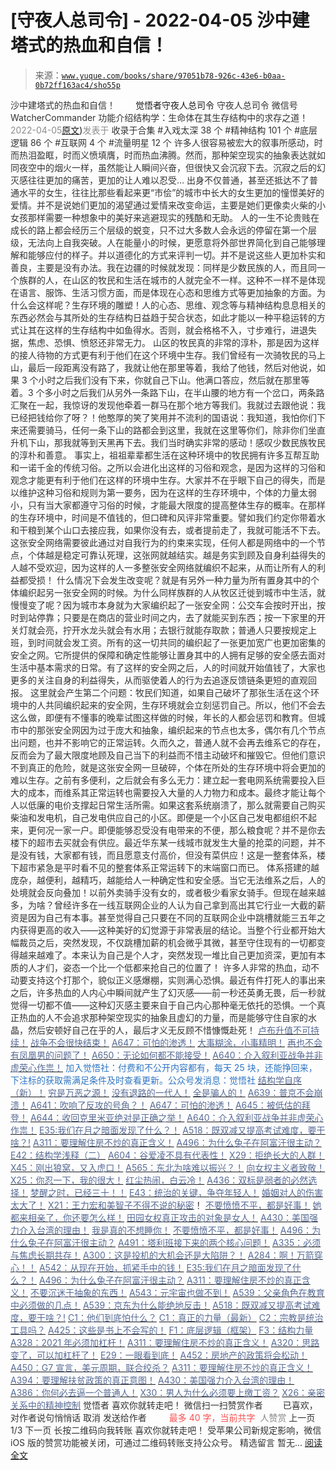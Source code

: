 # [守夜人总司令] - 2022-04-05 沙中建塔式的热血和自信！

> 来源：[`www.yuque.com/books/share/97051b78-926c-43e6-b0aa-0b72ff163ac4/sho55p`](https://www.yuque.com/books/share/97051b78-926c-43e6-b0aa-0b72ff163ac4/sho55p)

<ne-p id="520f42f3293818f927861ebbd5b15da4_p_0" data-lake-id="520f42f3293818f927861ebbd5b15da4_p_0"><ne-text id="ue56e8d1f" style="color: rgb(51, 51, 51);">沙中建塔式的热血和自信！</ne-text></ne-p> <ne-p id="8702cee6c49368927bf815e47222f828" data-lake-id="8702cee6c49368927bf815e47222f828"><ne-text id="u057c27a0" ne-fontsize="12" style="color: rgb(255, 255, 255);">原创</ne-text><ne-text id="ue983f4a5" ne-fontsize="14">觉悟者</ne-text><ne-text id="u513a2c19" ne-fontsize="14">守夜人总司令</ne-text></ne-p> <ne-p id="9e7acc58780884d38c20d8f58ebc6076" data-lake-id="9e7acc58780884d38c20d8f58ebc6076"><ne-text id="u7dce50df" ne-fontsize="14" ne-bold="true" style="color: rgb(51, 51, 51);">守夜人总司令</ne-text></ne-p> <ne-p id="775d43c0c4f2ae5bdf7c4ecc7ee31663" data-lake-id="775d43c0c4f2ae5bdf7c4ecc7ee31663"><ne-text id="uc112b523" ne-fontsize="14" style="color: rgb(51, 51, 51);">微信号</ne-text><ne-text id="u14013049" ne-fontsize="14" style="color: rgb(51, 51, 51);">WatcherCommander</ne-text></ne-p> <ne-p id="269ddba51544a3e7ba2fab55785ccf91" data-lake-id="269ddba51544a3e7ba2fab55785ccf91"><ne-text id="ua71294e6" ne-fontsize="14" style="color: rgb(51, 51, 51);">功能介绍</ne-text><ne-text id="u876492a1" ne-fontsize="14" style="color: rgb(51, 51, 51);">结构学：生命体在其生存结构中的求存之道！</ne-text></ne-p> <ne-p id="0ce00c90fe6b042a2d2ce51e1d6ec75a" data-lake-id="0ce00c90fe6b042a2d2ce51e1d6ec75a"><ne-text id="u3d0c2cbe" style="color: rgb(140, 140, 140);">2022-04-05</ne-text>[<ne-text id="ub176e1ee" ne-fontsize="14">原文</ne-text>](https://mp.weixin.qq.com/s?__biz=MzAxNDk1NjI2Mw==&mid=2247488218&idx=1&sn=fc3ca3d4269591632ebd6ed0630e17f0&chksm=9b8a3152acfdb844910f323acb7f31f56ece88f5be05713ae2de7d2f0cfab7c987c9d8e49221#rd))<ne-text id="u6743880e" ne-fontsize="14" style="color: rgb(140, 140, 140);">发表于</ne-text></ne-p> <ne-p id="670ac9700d6cb7fe74e0f731a7702d95" data-lake-id="670ac9700d6cb7fe74e0f731a7702d95"><ne-text id="ue8c77fae" style="color: rgb(51, 51, 51);">收录于合集</ne-text></ne-p> <ne-p id="a1cd6d702c93c433e998537881af1198" data-lake-id="a1cd6d702c93c433e998537881af1198"><ne-text id="u383e13c5" style="color: rgb(51, 51, 51);">#入戏太深 38 个</ne-text></ne-p> <ne-p id="66096d84684ac1bb2f053702064c4155" data-lake-id="66096d84684ac1bb2f053702064c4155"><ne-text id="u02e10610" style="color: rgb(51, 51, 51);">#精神结构 101 个</ne-text></ne-p> <ne-p id="883976139b033dd515d2b92a95c1efcc" data-lake-id="883976139b033dd515d2b92a95c1efcc"><ne-text id="u82e321cc" style="color: rgb(51, 51, 51);">#底层逻辑 86 个</ne-text></ne-p> <ne-p id="a4e53931f107d14564756389a39b1fe4" data-lake-id="a4e53931f107d14564756389a39b1fe4"><ne-text id="u7e5d1688" style="color: rgb(51, 51, 51);">#互联网 4 个</ne-text></ne-p> <ne-p id="c74b84d42cad7cddf22be81b546669a6" data-lake-id="c74b84d42cad7cddf22be81b546669a6"><ne-text id="udf04bbbe" style="color: rgb(51, 51, 51);">#流量明星 12 个</ne-text></ne-p> <ne-p id="08e75beee5785c039142eed76851564f" data-lake-id="08e75beee5785c039142eed76851564f"><ne-text id="uc5c85f06" style="color: rgb(51, 51, 51);">许多人很容易被宏大的叙事所感动，时而热泪盈眶，时而义愤填膺，时而热血沸腾。然而，那种架空现实的抽象表达就如同夜空中的烟火一样，虽然能让人瞬间兴奋，但很快又会沉寂下去。沉寂之后的幻灭感往往更加的痛苦，更加的让人难以忍受…</ne-text></ne-p> <ne-p id="59cbd56b7220104324477d4f4a8681aa" data-lake-id="59cbd56b7220104324477d4f4a8681aa"><ne-text id="u8102d1f2" style="color: rgb(51, 51, 51);">出身不仅普通，甚至还抵达不了普通水平的女生，往往比那些看起来更“市侩”的城市中长大的女生更加的憧憬美好的爱情。并不是说她们更加的渴望通过爱情来改变命运，主要是她们更像卖火柴的小女孩那样需要一种想象中的美好来逃避现实的残酷和无助。</ne-text></ne-p> <ne-p id="7794a52ffee3e7a2dbab33f451c71538" data-lake-id="7794a52ffee3e7a2dbab33f451c71538"><ne-text id="u282ee782" style="color: rgb(51, 51, 51);">人的一生不论贵贱在成长的路上都会经历三个层级的蜕变，只不过大多数人会永远的停留在第一个层级，无法向上自我突破。人在能量小的时候，更愿意将外部世界简化到自己能够理解和能够应付的样子。并以道德化的方式来评判一切。并不是说这些人更加朴实和善良，主要是没有办法。我在边疆的时候就发现：同样是少数民族的人，而且同一个族群的人，在山区的牧民和生活在城市的人就完全不一样。这种不一样不是体现在语言、服饰、生活习惯方面，而是体现在心态和思维方式等更加抽象的方面。为什么会这样呢？生存环境的雕塑！人的心态、思维、观念等与精神结构息息相关的东西必然会与其所处的生存结构日益趋于契合状态，如此才能以一种平稳运转的方式让其在这样的生存结构中如鱼得水。否则，就会格格不入，寸步难行，进退失据，焦虑、恐惧、愤怒还非常无力。</ne-text></ne-p> <ne-p id="c3bea1de3976d508051c7b1e61d75776" data-lake-id="c3bea1de3976d508051c7b1e61d75776"><ne-text id="u6cbe8972" style="color: rgb(51, 51, 51);">山区的牧民真的非常的淳朴，那是因为这样的接人待物的方式更有利于他们在这个环境中生存。我们曾经有一次骑牧民的马上山，最后一段距离没有路了，我就让他在那里等着，我给了他钱，然后对他说，如果 3 个小时之后我们没有下来，你就自己下山。他满口答应，然后就在那里等着。3 个多小时之后我们从另外一条路下山，在半山腰的地方有一个岔口，两条路汇聚在一起，我惊讶的发现他牵着一群马在那个地方等我们。我就过去跟他说：我已经把钱给你了呀？！他憨厚的笑了笑用并不流利的国语说：我知道，我怕你们下来还需要骑马，任何一条下山的路都会到这里，我就在这里等你们，除非你们坐直升机下山，那我就等到天黑再下去。我们当时确实非常的感动！感叹少数民族牧民的淳朴和善意。</ne-text></ne-p> <ne-p id="9d94b5652fa6f46bee056de9f8339da8" data-lake-id="9d94b5652fa6f46bee056de9f8339da8"><ne-text id="u0ffc7251" style="color: rgb(51, 51, 51);">事实上，祖祖辈辈都生活在这种环境中的牧民拥有许多互帮互助和一诺千金的传统习俗。之所以会进化出这样的习俗和观念，是因为这样的习俗和观念才能更有利于他们在这样的环境中生存。大家并不在乎眼下自己的得失，而是以维护这种习俗和规则为第一要务，因为在这样的生存环境中，个体的力量太弱小，只有当大家都遵守习俗的时候，才能最大限度的提高整体生存的概率。在那样的生存环境中，时间是不值钱的，但口碑和风评非常重要。譬如我们约定你带着水和干粮到某个山口去接应我，如果你没有去，或者提前走了，我就可能活不下去。这张安全网络需要彼此通过对自我行为的约束来实现，任何人都是网络中的一个节点，个体越是稳定可靠认死理，这张网就越结实。越是务实到顾及自身利益得失的人越不受欢迎，因为这样的人一多整张安全网络就编织不起来，从而让所有人的利益都受损！</ne-text></ne-p> <ne-p id="b7f42d8d930238732b2e459380fc08f5" data-lake-id="b7f42d8d930238732b2e459380fc08f5"><ne-text id="ud56b39d2" style="color: rgb(51, 51, 51);">什么情况下会发生改变呢？就是有另外一种力量为所有置身其中的个体编织起另一张安全网的时候。为什么同样族群的人从牧区迁徙到城市中生活，就慢慢变了呢？因为城市本身就为大家编织起了一张安全网：公交车会按时开出，按时到站停靠；只要是在商店的营业时间之内，去了就能买到东西；按一下家里的开关灯就会亮，拧开水龙头就会有水用；去银行就能存取款；普通人只要按规定上班，到时间就会发工资。所有的这一切共同的编织起了一张更加宽广也更加密集的安全之网。它所提供的保障和确定性能够让置身其中的人拥有足够的安全感去面对生活中基本需求的日常。有了这样的安全网之后，人的时间就开始值钱了，大家也更多的关注自身的利益得失，从而驱使着人的行为去追逐反馈链条更短的直观回报。</ne-text></ne-p> <ne-p id="470205f93813c52ed68ca9a59e6b6372" data-lake-id="470205f93813c52ed68ca9a59e6b6372"><ne-text id="ua2b60a87" style="color: rgb(51, 51, 51);">这里就会产生第二个问题：牧民们知道，如果自己破坏了那张生活在这个环境中的人共同编织起来的安全网，生存环境就会立刻惩罚自己。所以，他们不会去这么做，即便有不懂事的晚辈试图这样做的时候，年长的人都会惩罚和教育。但城市中的那张安全网因为过于庞大和抽象，编织起来的节点也太多，偶尔有几个节点出问题，也并不影响它的正常运转。久而久之，普通人就不会再去维系它的存在，反而会为了最大限度地顾及自己当下的利益而不惜主动破坏和摧毁它。但他们意识不到真正的危险，就是这张安全网一旦破碎，个体在所处的生存环境中将会更加的难以生存。之前有多便利，之后就会有多么无力：建立起一套电网系统需要投入巨大的成本，而维系其正常运转也需要投入大量的人力物力和成本。最终才能让每个人以低廉的电价支撑起日常生活所需。如果这套系统崩溃了，那么就需要自己购买柴油和发电机，自己发电供应自己的小区。即便是一个小区自己发电都组织不起来，更何况一家一户。即便能够忍受没有电带来的不便，那么粮食呢？并不是你去楼下的超市去买就会有供应。最近华东某一线城市就发生大量的抢菜的问题，并不是没有钱，大家都有钱，而且愿意支付高价，但没有菜供应！这是一整套体系，楼下超市紧急是平时看不见的整套体系正常运转下的末端窗口而已。</ne-text></ne-p> <ne-p id="ce4a01f3e3e8fdfa5f481dedabc07251" data-lake-id="ce4a01f3e3e8fdfa5f481dedabc07251"><ne-text id="u16aede4d" style="color: rgb(51, 51, 51);">体系搭建的越庞杂，越便利，越精巧，越能给人一种确定性和安全感。当它无法维系之后，人的处境就会反向叠加！以前外卖骑手没有女的，或者极少看家女骑手。但现在越来越多，为啥？曾经许多在一线互联网企业的人认为自己拿到高出其它行业一大截的薪资是因为自己有本事。甚至觉得自己只要在不同的互联网企业中跳槽就能三五年之内获得更高的收入——这种美好的幻觉源于非常表层的结论。当整个行业都开始大幅裁员之后，突然发现，不仅跳槽加薪的机会微乎其微，甚至守住现有的一切都变得越来越难了。本来认为自己是个人才，突然发现一堆比自己更加资深，更加有本质的人才们，姿态一个比一个低都来抢自己的位置了！</ne-text></ne-p> <ne-p id="ac8f41db30bd81b5771d6e1ee9514191" data-lake-id="ac8f41db30bd81b5771d6e1ee9514191"><ne-text id="u8c73f841" style="color: rgb(51, 51, 51);">许多人非常的热血，动不动要支持这个打那个，貌似正义感爆棚，实则满心恐惧。最近有件打死人的事出来之后，许多热血的人内心中瞬间就产生了幻灭感——前一秒还英勇无畏，后一秒就觉得一切都不值——这种幻灭感主要来自于自己内心那种毫无依托的恐惧。一个真正热血的人不会追求那种架空现实的抽象且虚幻的力量，而是能够守住自家的水晶，然后安顿好自己在乎的人，最后才义无反顾不惜慷慨赴死！</ne-text></ne-p> <ne-p id="4e7788b8b027051299637f644f9459c0" data-lake-id="4e7788b8b027051299637f644f9459c0">[<ne-text id="u7acae5b6" style="color: rgb(87, 107, 149);">卢布升值不可持续！</ne-text>](https://mp.weixin.qq.com/s?__biz=MzAxNDk1NjI2Mw==&mid=2247488186&idx=1&sn=bbaac79bae71799e8140c217bbb9a108&scene=21#wechat_redirect)</ne-p> <ne-p id="b880089106562114320cedd5b9fad5ce" data-lake-id="b880089106562114320cedd5b9fad5ce">[<ne-text id="u13e54015" style="color: rgb(87, 107, 149);">战争不会很快结束！</ne-text>](https://mp.weixin.qq.com/s?__biz=MzAxNDk1NjI2Mw==&mid=2247488182&idx=1&sn=3d07cd83b71988dd378865d6e40adbec&scene=21#wechat_redirect)</ne-p> <ne-p id="ed8dc2f50f15b81179255636f2dd7d76" data-lake-id="ed8dc2f50f15b81179255636f2dd7d76">[<ne-text id="uf1fa92f3" style="color: rgb(87, 107, 149);">A647：可怕的渗透！</ne-text>](http://mp.weixin.qq.com/s?__biz=MzAxNDk1NjI2Mw==&mid=2247488112&idx=1&sn=d2cdb1bbea5f7a7248e4ba132c2ad922&chksm=9b8a31f8acfdb8ee225327ff157e56571bbf63b8958ad6c47d7da000b5da90fa01379222c8e1&scene=21#wechat_redirect)</ne-p> <ne-p id="1670c1f31d90e0380a7bcee178a27fdf" data-lake-id="1670c1f31d90e0380a7bcee178a27fdf">[<ne-text id="udb9669ed" style="color: rgb(87, 107, 149);">大事糊涂，小事精明！</ne-text>](http://mp.weixin.qq.com/s?__biz=MzAxNDk1NjI2Mw==&mid=2247488207&idx=1&sn=4ca33dbad9387896f274f2e8dd97a5bf&chksm=9b8a3147acfdb851a9ed20bbab0888d5870556033de8eb293a08ad7601ce1c726654ffcd79ee&scene=21#wechat_redirect)</ne-p> <ne-p id="43819d77ce788e011a0c24ac33c8e63d" data-lake-id="43819d77ce788e011a0c24ac33c8e63d">[<ne-text id="ud32b75bf" style="color: rgb(87, 107, 149);">再也不会有凤凰男的问题了！</ne-text>](http://mp.weixin.qq.com/s?__biz=MzAxNDk1NjI2Mw==&mid=2247488178&idx=1&sn=65c944bd197785fd8857dda418884796&chksm=9b8a313aacfdb82cd43c843a30d8f94fdd4687cd8a7f9f156f494a9bc633d5fd14b9764f25b1&scene=21#wechat_redirect)</ne-p> <ne-p id="c0b7a93f84b87117caafb4770769e44f" data-lake-id="c0b7a93f84b87117caafb4770769e44f">[<ne-text id="ud52d13e1" style="color: rgb(87, 107, 149);">A650：无论如何都不能接受！</ne-text>](http://mp.weixin.qq.com/s?__biz=MzAxNDk1NjI2Mw==&mid=2247488142&idx=1&sn=49a516b0d4109e013348d465c8642284&chksm=9b8a3106acfdb8102dd5d4d38f16b67cc0902b97ac8514a898ee9c264c5fc6fdec4792370d8c&scene=21#wechat_redirect)</ne-p> <ne-p id="76558cd71af29124f50aa700eedb86a5" data-lake-id="76558cd71af29124f50aa700eedb86a5">[<ne-text id="ue67ee32c" ne-bold="true" style="color: rgb(87, 107, 149);">A640：介入叙利亚战争并非虚荣心作祟！</ne-text>](http://mp.weixin.qq.com/s?__biz=MzAxNDk1NjI2Mw==&mid=2247488081&idx=1&sn=adfaf12849fa59e47f412105d2170c75&chksm=9b8a31d9acfdb8cfb8b78731ecb12a5d70c3b6997675397a2f95ba7bf63638aca4ee74acf789&scene=21#wechat_redirect)</ne-p> <ne-p id="600b735da334be2817889d584f749b47" data-lake-id="600b735da334be2817889d584f749b47"><ne-text id="u7aa2915a" ne-fontsize="13" style="color: rgb(47, 118, 195);">加入觉悟社：付费和不公开内容都有，每天 25 块，还能挣回来，下注标的获取需满足条件及时查看更新。公众号发消息：觉悟社</ne-text></ne-p>  <ne-p id="236de66c0844344e0003e311f55fc92b" data-lake-id="236de66c0844344e0003e311f55fc92b"><ne-card data-card-name="image" data-card-type="inline" id="Zu5gi" data-event-boundary="card" style="color: rgb(51, 51, 51);"><ne-p id="c83cb4a02f1b05111f315beb7870de27" data-lake-id="c83cb4a02f1b05111f315beb7870de27">[<ne-text id="u75e58d0c" ne-bold="true" style="color: rgb(87, 107, 149);">结构学自序（新）！</ne-text>](http://mp.weixin.qq.com/s?__biz=MzIzMDYwOTM0Mg==&mid=2247485283&idx=1&sn=aa2b8554b8e5040f8f959636feaa06a3&chksm=e8b19fb2dfc616a430aa381b8da0815311244e694a69809cd92d0602ac34cfe5f1f419b3745e&scene=21#wechat_redirect)</ne-p> <ne-p id="cb3b6d988dd8203d193ad7337b783614" data-lake-id="cb3b6d988dd8203d193ad7337b783614">[<ne-text id="ud530afe6" style="color: rgb(87, 107, 149);">穷是万恶之源！</ne-text>](http://mp.weixin.qq.com/s?__biz=MzAxNDk1NjI2Mw==&mid=2247483823&idx=1&sn=e54ebe9891b302dc0bf1815c76ccf8b7&chksm=9b8a2227acfdab31a05e273addd9159d4b8263d58d3c58bf214841c8189157519719c3427306&scene=21#wechat_redirect)</ne-p> <ne-p id="5c39163cc9349e13ca7f084871ac143d" data-lake-id="5c39163cc9349e13ca7f084871ac143d">[<ne-text id="u498f1a93" style="color: rgb(87, 107, 149);">没有退路的一代人！</ne-text>](http://mp.weixin.qq.com/s?__biz=MzAxNDk1NjI2Mw==&mid=2247486533&idx=1&sn=a0d5cce0656aad467148e0642eb85a00&chksm=9b8a2fcdacfda6db79857186e953a089baf1fb678b2b071cf101c5a26e7fb9768474c94243ca&scene=21#wechat_redirect)</ne-p> <ne-p id="1434089c73735dfbe9806eabc128a6f5" data-lake-id="1434089c73735dfbe9806eabc128a6f5">[<ne-text id="u5b719004" style="color: rgb(87, 107, 149);">全是骗人的！</ne-text>](http://mp.weixin.qq.com/s?__biz=MzAxNDk1NjI2Mw==&mid=2247488130&idx=1&sn=5fe267832478f7d2cb6b09a120555e5b&chksm=9b8a310aacfdb81c8fc93b00e05cfdaa2da89f21513f198ae2233f007a4f9e7747c86595239c&scene=21#wechat_redirect)</ne-p> <ne-p id="e55108f25738bd7e5142306945eab81d" data-lake-id="e55108f25738bd7e5142306945eab81d">[<ne-text id="u226a7aad" ne-bold="true" style="color: rgb(87, 107, 149);">A639：普京不会崩溃！</ne-text>](http://mp.weixin.qq.com/s?__biz=MzAxNDk1NjI2Mw==&mid=2247488084&idx=1&sn=7c8d1370795dc6496c224b27c0137762&chksm=9b8a31dcacfdb8ca47772d583074c0ce9e16f2a9a2d3a27359cb26cb851d21da814506f6a3df&scene=21#wechat_redirect)</ne-p> <ne-p id="25858c864ea771274b1d9b3b99b1d3bf" data-lake-id="25858c864ea771274b1d9b3b99b1d3bf">[<ne-text id="u39aee871" ne-bold="true" style="color: rgb(87, 107, 149);">A641：吹响了反攻的号角？！</ne-text>](http://mp.weixin.qq.com/s?__biz=MzAxNDk1NjI2Mw==&mid=2247488089&idx=1&sn=c532b7b5b38bb03828c600669804f8cc&chksm=9b8a31d1acfdb8c77d656a7aaf9d77c03603864118e10553cfdfde1061229392a21ea728b8b0&scene=21#wechat_redirect)</ne-p> <ne-p id="05a901288a029c8d2c8e2c6667f276ff" data-lake-id="05a901288a029c8d2c8e2c6667f276ff">[<ne-text id="u0c632e1a" style="color: rgb(87, 107, 149);">A647：可怕的渗透！</ne-text>](http://mp.weixin.qq.com/s?__biz=MzAxNDk1NjI2Mw==&mid=2247488112&idx=1&sn=d2cdb1bbea5f7a7248e4ba132c2ad922&chksm=9b8a31f8acfdb8ee225327ff157e56571bbf63b8958ad6c47d7da000b5da90fa01379222c8e1&scene=21#wechat_redirect)</ne-p> <ne-p id="d3d5146516c83e37c1a3abef4c0b3376" data-lake-id="d3d5146516c83e37c1a3abef4c0b3376">[<ne-text id="u0c13bdb8" style="color: rgb(87, 107, 149);">A645：被低估的拜登！</ne-text>](http://mp.weixin.qq.com/s?__biz=MzAxNDk1NjI2Mw==&mid=2247488107&idx=1&sn=b66c562121252ce27a8b90ec8145ec9f&chksm=9b8a31e3acfdb8f5dbf6392187e49b36d1409fad574f63546bebcb46381b5062c512a5a73edc&scene=21#wechat_redirect)</ne-p> <ne-p id="06730b42562a88837af67a6cf1403ec1" data-lake-id="06730b42562a88837af67a6cf1403ec1">[<ne-text id="u8b8ee451" ne-bold="true" style="color: rgb(87, 107, 149);">A644：收回克里米亚绝对是正确之举！</ne-text>](http://mp.weixin.qq.com/s?__biz=MzIzMDYwOTM0Mg==&mid=2247487112&idx=1&sn=c116d6a79085ad9fe413f42170eca23a&chksm=e8b19659dfc61f4fdb34ac71a7efb0994e7e3c07f7e8b75f34c646b05293f27d2e21423efc1a&scene=21#wechat_redirect)</ne-p> <ne-p id="84e5af6b216cdde8f794e2b7c5e123d5" data-lake-id="84e5af6b216cdde8f794e2b7c5e123d5">[<ne-text id="u7c757d2b" ne-bold="true" style="color: rgb(87, 107, 149);">A640：介入叙利亚战争并非虚荣心作祟！</ne-text>](http://mp.weixin.qq.com/s?__biz=MzAxNDk1NjI2Mw==&mid=2247488081&idx=1&sn=adfaf12849fa59e47f412105d2170c75&chksm=9b8a31d9acfdb8cfb8b78731ecb12a5d70c3b6997675397a2f95ba7bf63638aca4ee74acf789&scene=21#wechat_redirect)</ne-p> <ne-p id="4fb34103216ae211a63fb81d6f5fc08e" data-lake-id="4fb34103216ae211a63fb81d6f5fc08e">[<ne-text id="ucdd0641e" ne-bold="true" style="color: rgb(87, 107, 149);">E35:我们在月之暗面发现了什么？！</ne-text>](http://mp.weixin.qq.com/s?__biz=MzIzMDYwOTM0Mg==&mid=2247486632&idx=1&sn=170aeff87eb36dce354c8b2437f4b27f&chksm=e8b19479dfc61d6f08e6492954a528f20387fe2fa925747cf2b504d2bc69084f24495e972e41&scene=21#wechat_redirect)</ne-p> <ne-p id="254b05b4677a2bd2033b539ab24823b9" data-lake-id="254b05b4677a2bd2033b539ab24823b9">[<ne-text id="ufea64d32" ne-bold="true" style="color: rgb(87, 107, 149);">A518：既双减又提高考试难度，要干啥？!</ne-text>](http://mp.weixin.qq.com/s?__biz=MzIzMDYwOTM0Mg==&mid=2247486528&idx=1&sn=837ef39e3c0b47ac84d5096690555ae7&chksm=e8b19491dfc61d87292daf575c1e7c95b3f0543f313b65c7ad4ab369603833704304ec7451d7&scene=21#wechat_redirect)</ne-p> <ne-p id="77ff7e7cd578ee3cde31cf374672fa70" data-lake-id="77ff7e7cd578ee3cde31cf374672fa70">[<ne-text id="ubbd69dce" style="color: rgb(87, 107, 149);">A311：要理解住房不炒的真正含义！</ne-text>](http://mp.weixin.qq.com/s?__biz=MzIzMDYwOTM0Mg==&mid=2247484959&idx=1&sn=090583ec50bfd9febec1de463c2672f6&chksm=e8b19ecedfc617d8629080f6745c8de013cfe875de26eef6767b2d5c10782650223ed15f807b&scene=21#wechat_redirect)</ne-p> <ne-p id="ab3531800283912aa34da05f3b175847" data-lake-id="ab3531800283912aa34da05f3b175847">[<ne-text id="ud1ae3482" style="color: rgb(87, 107, 149);">A496：为什么兔子在阿富汗很主动？</ne-text>](http://mp.weixin.qq.com/s?__biz=MzIzMDYwOTM0Mg==&mid=2247486278&idx=1&sn=40d09857088bebd3c70bec1c7a500f06&chksm=e8b19397dfc61a810125242c8e395330f934390eb50bd54053ecd3f31ddc91de4e429c0f693a&scene=21#wechat_redirect)</ne-p> <ne-p id="068148180976b91c3eb4d2deaed10f00" data-lake-id="068148180976b91c3eb4d2deaed10f00">[<ne-text id="u9f977508" style="color: rgb(87, 107, 149);">E42：结构学浅释（二）</ne-text>](http://mp.weixin.qq.com/s?__biz=MzAxNDk1NjI2Mw==&mid=2247487869&idx=1&sn=b6f942cf2c9969953971beb5a43a8183&chksm=9b8a32f5acfdbbe33ddd8df1f2b8f73b05522b604676c4ab01f411657e37e8c7226602ce3ad9&scene=21#wechat_redirect)</ne-p> <ne-p id="a24eb880472c209334f2b676cc0fc3fc" data-lake-id="a24eb880472c209334f2b676cc0fc3fc">[<ne-text id="uc8f25dc6" style="color: rgb(87, 107, 149);">A604：谷爱凌不具有代表性！</ne-text>](http://mp.weixin.qq.com/s?__biz=MzAxNDk1NjI2Mw==&mid=2247487885&idx=1&sn=fa1590be4f0f8be38dd4d8eb877b638d&chksm=9b8a3205acfdbb13039310f86f6e6fce5520a7827afc4e63b4eb6ca7f89ace1950488fa2f17e&scene=21#wechat_redirect)</ne-p> <ne-p id="e35cd0d9da6903eafd297e96a4b6f333" data-lake-id="e35cd0d9da6903eafd297e96a4b6f333">[<ne-text id="u7e0e8f1a" style="color: rgb(87, 107, 149);">X29：拒绝长大的人群！</ne-text>](http://mp.weixin.qq.com/s?__biz=MzAxNDk1NjI2Mw==&mid=2247487734&idx=1&sn=406322eea52d5ed24ebaf979fdf714c1&chksm=9b8a337eacfdba688c7e6a511a417ec4d9a03b13d1bdb5c91e6ef37e9a7b747460354e0b0e8e&scene=21#wechat_redirect)</ne-p> <ne-p id="26085f268b20f9f2605b947517e87d0a" data-lake-id="26085f268b20f9f2605b947517e87d0a">[<ne-text id="u55675a53" style="color: rgb(87, 107, 149);">X45：刚出狼窝，又入虎口！</ne-text>](http://mp.weixin.qq.com/s?__biz=MzIzMDYwOTM0Mg==&mid=2247486954&idx=1&sn=64057c0c18082933600be972c2031139&chksm=e8b1953bdfc61c2df1b3c17fe8416e975e6f3a2bece068540adc6de643aa8e670b0393ba5c1d&scene=21#wechat_redirect)</ne-p> <ne-p id="1d49bcc22364c5cfb7a388e03f61f074" data-lake-id="1d49bcc22364c5cfb7a388e03f61f074">[<ne-text id="u77750aff" style="color: rgb(87, 107, 149);">A565：东北为啥难以振兴？！</ne-text>](http://mp.weixin.qq.com/s?__biz=MzAxNDk1NjI2Mw==&mid=2247487834&idx=1&sn=15ef2b4f3f81c4a67f5bc0256f5cb776&chksm=9b8a32d2acfdbbc4cd9c76535f994c4bb53ad6b3e74f367231b7e7465a88541ec7bb77237c42&scene=21#wechat_redirect)</ne-p> <ne-p id="d337ff28183c8212c80555a146480d29" data-lake-id="d337ff28183c8212c80555a146480d29">[<ne-text id="u42904b34" style="color: rgb(87, 107, 149);">向女权主义者致敬！</ne-text>](http://mp.weixin.qq.com/s?__biz=MzIzMDYwOTM0Mg==&mid=2247485914&idx=1&sn=cb260e0cec6b1e24661013278d412581&chksm=e8b1910bdfc6181d9f5f293493e2505dcec25647d0521d5ec62f92be5e32c04d0927583b6eb1&scene=21#wechat_redirect)</ne-p> <ne-p id="e69b4a6ee3d1884f9209da0c22b7cdfe" data-lake-id="e69b4a6ee3d1884f9209da0c22b7cdfe">[<ne-text id="u56e45847" ne-bold="true" style="color: rgb(87, 107, 149);">X25：你忍一下，我的很大！</ne-text>](http://mp.weixin.qq.com/s?__biz=MzAxNDk1NjI2Mw==&mid=2247487691&idx=1&sn=25bf18fb0375ec81c4b02f06b4829131&chksm=9b8a3343acfdba55113abce1ada59a203e08f7fee28d62767bfede2ce6e1bf3ace451af06adf&scene=21#wechat_redirect)</ne-p> <ne-p id="4938ec7183595adc14c54d13d7061bbf" data-lake-id="4938ec7183595adc14c54d13d7061bbf">[<ne-text id="ue0d7de64" ne-bold="true" style="color: rgb(87, 107, 149);">红尘热闹，白云冷！</ne-text>](http://mp.weixin.qq.com/s?__biz=MzAxNDk1NjI2Mw==&mid=2247486913&idx=1&sn=6b387c24eb6d5e30ed150e13eded77a1&chksm=9b8a2e49acfda75fdfcfe0a7770792cdd85568a9ecb1bd9b67508b29df853aaba08bf27356d5&scene=21#wechat_redirect)</ne-p> <ne-p id="7b667cb527fcfacfd6596895dca6a926" data-lake-id="7b667cb527fcfacfd6596895dca6a926">[<ne-text id="u680812ac" ne-bold="true" style="color: rgb(87, 107, 149);">A436：双标是弱者的必然选择！</ne-text>](http://mp.weixin.qq.com/s?__biz=MzIzMDYwOTM0Mg==&mid=2247485909&idx=1&sn=c64a96a6f11c7ff756ce005441035200&chksm=e8b19104dfc61812546950789d22fe83ba04b34c72337fb6dc6041ec4dfa6c2c9ec3005f80c5&scene=21#wechat_redirect)</ne-p> <ne-p id="107ad238f48b2c2304daf4d68f3430ee" data-lake-id="107ad238f48b2c2304daf4d68f3430ee">[<ne-text id="u99718000" ne-bold="true" style="color: rgb(87, 107, 149);">梦醒之时，已经三十！</ne-text>](http://mp.weixin.qq.com/s?__biz=MzIzMDYwOTM0Mg==&mid=2247484378&idx=1&sn=e3a058584a13d7a5267315113964280d&chksm=e8b19b0bdfc6121df4af4b77d2d826fd0f4132ccfdee48132ce8cf86eb1ba45b898be83d1dc7&scene=21#wechat_redirect)[<ne-text id="u44b71cd7" style="color: rgb(87, 107, 149);">！</ne-text>](http://mp.weixin.qq.com/s?__biz=MzAxNDk1NjI2Mw==&mid=2247486952&idx=1&sn=698aec6916d2eca5e758c25c4c634346&chksm=9b8a2e60acfda776b80a4f2f0d5c2fe4921fc821cdf029fa9d2fdc52fd708fc5a0b980d5d3d0&scene=21#wechat_redirect)</ne-p> <ne-p id="118d5f15fff2a0fd80d0d9fbff10a556" data-lake-id="118d5f15fff2a0fd80d0d9fbff10a556">[<ne-text id="u64a0d7a7" style="color: rgb(87, 107, 149);">E43：统治的关键，争夺年轻人！</ne-text>](http://mp.weixin.qq.com/s?__biz=MzAxNDk1NjI2Mw==&mid=2247487815&idx=1&sn=84f963d6fb37f4f4ae70bb92b60488ae&chksm=9b8a32cfacfdbbd9aeb7089e2d38899684a97159afe1b1f220e3ca472cc321442bf52e5606dd&scene=21#wechat_redirect)</ne-p> <ne-p id="acf807fcbca3e83685fafebd10ee8275" data-lake-id="acf807fcbca3e83685fafebd10ee8275">[<ne-text id="uefdce29d" style="color: rgb(87, 107, 149);">婚姻对人的伤害太大了！</ne-text>](http://mp.weixin.qq.com/s?__biz=MzAxNDk1NjI2Mw==&mid=2247487796&idx=1&sn=d28ec342a60e8f8e74c96b548770eb7d&chksm=9b8a32bcacfdbbaaa3c33780116e1353dadb8f5bcdc93ce019a77554980c845e8319c4f432b4&scene=21#wechat_redirect)</ne-p> <ne-p id="feb320f6fff97b8c147c0868ebf6835b" data-lake-id="feb320f6fff97b8c147c0868ebf6835b">[<ne-text id="u294eb2ce" style="color: rgb(87, 107, 149);">X21：王力宏和美智子不得不说的秘密</ne-text>](http://mp.weixin.qq.com/s?__biz=MzAxNDk1NjI2Mw==&mid=2247487666&idx=1&sn=433b7a0997c277c09f3605796de5551e&chksm=9b8a333aacfdba2c584b5a5d0dacbd731be4e8789e0f949f8b2ea15507f108b465eb9e3ceafb&scene=21#wechat_redirect)<ne-text id="ue315539a" style="color: rgb(51, 51, 51);">！</ne-text></ne-p> <ne-p id="19ca6039aa0e7ca0031a6b15761be746" data-lake-id="19ca6039aa0e7ca0031a6b15761be746">[<ne-text id="u0b284c9f" ne-bold="true" style="color: rgb(87, 107, 149);">不要愤愤不平，都是好事！</ne-text>](http://mp.weixin.qq.com/s?__biz=MzAxNDk1NjI2Mw==&mid=2247487130&idx=1&sn=b21138d85455f5692aaf039038c78342&chksm=9b8a2d12acfda404a2b67fe4d446ee0f2805ad64a8b8004902934600fd731191e140df6ac19a&scene=21#wechat_redirect)</ne-p> <ne-p id="a7deace36a4252a3a3f2f18d0b627614" data-lake-id="a7deace36a4252a3a3f2f18d0b627614">[<ne-text id="u3504c09a" ne-bold="true" style="color: rgb(87, 107, 149);">她都来相亲了，你还要怎么样！</ne-text>](http://mp.weixin.qq.com/s?__biz=MzAxNDk1NjI2Mw==&mid=2247486952&idx=1&sn=698aec6916d2eca5e758c25c4c634346&chksm=9b8a2e60acfda776b80a4f2f0d5c2fe4921fc821cdf029fa9d2fdc52fd708fc5a0b980d5d3d0&scene=21#wechat_redirect)</ne-p> <ne-p id="1628fcc5e71a6d6533ca4eda49e510c5" data-lake-id="1628fcc5e71a6d6533ca4eda49e510c5">[<ne-text id="uc9a50a94" ne-bold="true" style="color: rgb(87, 107, 149);">田园女权真正攻击的对象是女人！</ne-text>](http://mp.weixin.qq.com/s?__biz=MzIzMDYwOTM0Mg==&mid=2247486412&idx=1&sn=5dd3e8b2a759838d739e6d61ebab2eab&chksm=e8b1931ddfc61a0bf6f81cd2a9a9232ea8ce86528a8eea66c6635180e8678b819ebb38b4cb86&scene=21#wechat_redirect)</ne-p> <ne-p id="ab01c0bdca680be6e3a41a26fb1f0c89" data-lake-id="ab01c0bdca680be6e3a41a26fb1f0c89">[<ne-text id="u831c4449" ne-bold="true" style="color: rgb(87, 107, 149);">A430：美国强力介入台湾的理由！</ne-text>](http://mp.weixin.qq.com/s?__biz=MzIzMDYwOTM0Mg==&mid=2247486587&idx=1&sn=e14d4403bb13c441596f09add1b5f27c&chksm=e8b194aadfc61dbcab0c1d70249910161f8c77b0163ac8278dfe5c2f817d2bb2a3ac3e7ddf89&scene=21#wechat_redirect)</ne-p> <ne-p id="bd522bc294b7391e215838052af63310" data-lake-id="bd522bc294b7391e215838052af63310">[<ne-text id="uc38a9499" style="color: rgb(87, 107, 149);">我是真的不想睡你！</ne-text>](http://mp.weixin.qq.com/s?__biz=MzAxNDk1NjI2Mw==&mid=2247487023&idx=1&sn=66d63e9f199deee86afff0f76a959c91&chksm=9b8a2da7acfda4b17ebf27c87c446049d0b8c557303b850a69ac971d8cdfcc91e41c0e6d3fcb&scene=21#wechat_redirect)</ne-p> <ne-p id="448d366e69a5238ffaa5718df688e97e" data-lake-id="448d366e69a5238ffaa5718df688e97e">[<ne-text id="uc0c158cc" style="color: rgb(87, 107, 149);">不要愤愤不平，都是好事！</ne-text>](http://mp.weixin.qq.com/s?__biz=MzAxNDk1NjI2Mw==&mid=2247487130&idx=1&sn=b21138d85455f5692aaf039038c78342&chksm=9b8a2d12acfda404a2b67fe4d446ee0f2805ad64a8b8004902934600fd731191e140df6ac19a&scene=21#wechat_redirect)</ne-p> <ne-p id="3c01a322326c4495eb0635970018189a" data-lake-id="3c01a322326c4495eb0635970018189a">[<ne-text id="ua713a238" ne-bold="true" style="color: rgb(87, 107, 149);">A496：为什么兔子在阿富汗很主动？</ne-text>](http://mp.weixin.qq.com/s?__biz=MzIzMDYwOTM0Mg==&mid=2247486278&idx=1&sn=40d09857088bebd3c70bec1c7a500f06&chksm=e8b19397dfc61a810125242c8e395330f934390eb50bd54053ecd3f31ddc91de4e429c0f693a&scene=21#wechat_redirect)</ne-p> <ne-p id="5a80ecac4bf4596f37d80f4aef4cdcd9" data-lake-id="5a80ecac4bf4596f37d80f4aef4cdcd9">[<ne-text id="u9d99d772" ne-bold="true" style="color: rgb(87, 107, 149);">A491：塔利班接下来的两个核心问题！</ne-text>](http://mp.weixin.qq.com/s?__biz=MzAxNDk1NjI2Mw==&mid=2247487097&idx=1&sn=fd7abf4ba489928b7b810d20cbec7dc9&chksm=9b8a2df1acfda4e7ce05f7c03df131e9d266d960945c436b89b871744b21cc352bf3cb668486&scene=21#wechat_redirect)</ne-p> <ne-p id="ee18f0170e4cc9a7d1fe811898676c04" data-lake-id="ee18f0170e4cc9a7d1fe811898676c04">[<ne-text id="u05f9f876" ne-bold="true" style="color: rgb(87, 107, 149);">A335：必须与焦虑长期共存！</ne-text>](http://mp.weixin.qq.com/s?__biz=MzIzMDYwOTM0Mg==&mid=2247485165&idx=1&sn=f3f0957c63fa549b288f00c8b117162e&chksm=e8b19e3cdfc6172a188000afd2b522144a04ba774169824cad2067d93b5365537ff0644f6b9f&scene=21#wechat_redirect)</ne-p> <ne-p id="14c1e3df687a8f47681d094a6a8077b0" data-lake-id="14c1e3df687a8f47681d094a6a8077b0">[<ne-text id="u23fe58fa" ne-bold="true" style="color: rgb(87, 107, 149);">A300：这是投机的大机会还是大陷阱？！</ne-text>](http://mp.weixin.qq.com/s?__biz=MzIzMDYwOTM0Mg==&mid=2247484882&idx=1&sn=b103029f41e3aede94e1a45d035cd9ac&chksm=e8b19d03dfc614153863f37ca3f9204b451e2c02ad5ca8680c120e2458e628e5329c76b2d42c&scene=21#wechat_redirect)</ne-p> <ne-p id="34ec7cfc995f8768f7a0ac50620ab618" data-lake-id="34ec7cfc995f8768f7a0ac50620ab618">[<ne-text id="u1afb2bc1" ne-bold="true" style="color: rgb(87, 107, 149);">A284：啊！万箭穿心！！</ne-text>](http://mp.weixin.qq.com/s?__biz=MzIzMDYwOTM0Mg==&mid=2247484966&idx=1&sn=a814f2c1b14425d45f9921f7c08bcec5&chksm=e8b19ef7dfc617e131146f6675328e5088faaae0daa64da92af48b28c8cf19aedceb7a43e40b&scene=21#wechat_redirect)</ne-p> <ne-p id="d2559a22a6032ed06d61674ef6e5874f" data-lake-id="d2559a22a6032ed06d61674ef6e5874f">[<ne-text id="u0ce51d4f" ne-bold="true" style="color: rgb(87, 107, 149);">A542：从现在开始，抓紧手中的钱！</ne-text>](http://mp.weixin.qq.com/s?__biz=MzIzMDYwOTM0Mg==&mid=2247486640&idx=1&sn=a96afa7d2b698e33240735ea8d7671f7&chksm=e8b19461dfc61d77a4afce11ecc7558b8d7ff5d495a78bcb609e3eed5c70bcbed5f3d6a66023&scene=21#wechat_redirect)</ne-p> <ne-p id="4239ef18511cd6fe6fdf90d469216a82" data-lake-id="4239ef18511cd6fe6fdf90d469216a82">[<ne-text id="u0338b2df" ne-bold="true" style="color: rgb(87, 107, 149);">E35:我们在月之暗面发现了什么？！</ne-text>](http://mp.weixin.qq.com/s?__biz=MzIzMDYwOTM0Mg==&mid=2247486632&idx=1&sn=170aeff87eb36dce354c8b2437f4b27f&chksm=e8b19479dfc61d6f08e6492954a528f20387fe2fa925747cf2b504d2bc69084f24495e972e41&scene=21#wechat_redirect)</ne-p> <ne-p id="d7879c31094822065149328ea9a1d252" data-lake-id="d7879c31094822065149328ea9a1d252">[<ne-text id="u661803f0" ne-bold="true" style="color: rgb(87, 107, 149);">A496：为什么兔子在阿富汗很主动？</ne-text>](http://mp.weixin.qq.com/s?__biz=MzIzMDYwOTM0Mg==&mid=2247486278&idx=1&sn=40d09857088bebd3c70bec1c7a500f06&chksm=e8b19397dfc61a810125242c8e395330f934390eb50bd54053ecd3f31ddc91de4e429c0f693a&scene=21#wechat_redirect)</ne-p> <ne-p id="7fbe656af3e3d15a1acc03403441f9fb" data-lake-id="7fbe656af3e3d15a1acc03403441f9fb">[<ne-text id="u6d633524" ne-bold="true" style="color: rgb(87, 107, 149);">A311：要理解住房不炒的真正含义！</ne-text>](http://mp.weixin.qq.com/s?__biz=MzIzMDYwOTM0Mg==&mid=2247484959&idx=1&sn=090583ec50bfd9febec1de463c2672f6&chksm=e8b19ecedfc617d8629080f6745c8de013cfe875de26eef6767b2d5c10782650223ed15f807b&scene=21#wechat_redirect)</ne-p> <ne-p id="20745640c002b8a566c57ab18f6feac0" data-lake-id="20745640c002b8a566c57ab18f6feac0">[<ne-text id="u80e265b6" style="color: rgb(87, 107, 149);">不要沉迷于抽象的东西！</ne-text>](http://mp.weixin.qq.com/s?__biz=MzAxNDk1NjI2Mw==&mid=2247487527&idx=1&sn=e24c2dd98e5f9883c8dce2a1e7bb80df&chksm=9b8a33afacfdbab921e90b3eafc3618176a35da53c53bb51f2ef2f9a98e87d05949a4b0ad69b&scene=21#wechat_redirect)</ne-p> <ne-p id="2293559eda53e53aa1526f1793288b98" data-lake-id="2293559eda53e53aa1526f1793288b98">[<ne-text id="ucc7eb306" ne-bold="true" style="color: rgb(87, 107, 149);">A543：元宇宙也做不到！</ne-text>](http://mp.weixin.qq.com/s?__biz=MzAxNDk1NjI2Mw==&mid=2247487476&idx=1&sn=2e2f159d365f00117f8fd47d3ca062f9&chksm=9b8a2c7cacfda56a80b9243d42bc5faabe4622c27fb4f3edad16ca5de7242a9c1345056ee461&scene=21#wechat_redirect)</ne-p> <ne-p id="3bd01abe911ada60936c04a498ba2a67" data-lake-id="3bd01abe911ada60936c04a498ba2a67">[<ne-text id="u6d4bc754" ne-bold="true" style="color: rgb(87, 107, 149);">A539：父亲角色在教育中必须做的几点！</ne-text>](http://mp.weixin.qq.com/s?__biz=MzAxNDk1NjI2Mw==&mid=2247487582&idx=1&sn=f4bac1092e8f45f6a86e662d8a68d556&chksm=9b8a33d6acfdbac0b4e01232406db5e9a315180b66b1bc830f17231f167d515d33408ff727b6&scene=21#wechat_redirect)</ne-p> <ne-p id="e1d9010f3082a6f8f818ab7c3039f6a2" data-lake-id="e1d9010f3082a6f8f818ab7c3039f6a2">[<ne-text id="ucef5183a" ne-bold="true" style="color: rgb(87, 107, 149);">A539：京东为什么能绝地反击！</ne-text>](http://mp.weixin.qq.com/s?__biz=MzIzMDYwOTM0Mg==&mid=2247486752&idx=1&sn=3a967e3288db5b7d924e36914086e534&chksm=e8b195f1dfc61ce7c971386eb678d7da286167d0f52fdd51989049844b0a550cc58e00552d2e&scene=21#wechat_redirect)</ne-p> <ne-p id="5b97ef266cd395d446bee6d9a7a6eb21" data-lake-id="5b97ef266cd395d446bee6d9a7a6eb21">[<ne-text id="ucef21d76" ne-bold="true" style="color: rgb(87, 107, 149);">A518：既双减又提高考试难度，要干啥？!</ne-text>](http://mp.weixin.qq.com/s?__biz=MzIzMDYwOTM0Mg==&mid=2247486528&idx=1&sn=837ef39e3c0b47ac84d5096690555ae7&chksm=e8b19491dfc61d87292daf575c1e7c95b3f0543f313b65c7ad4ab369603833704304ec7451d7&scene=21#wechat_redirect)</ne-p> <ne-p id="04a355ece77f8eb3575d0233f9c00ad7" data-lake-id="04a355ece77f8eb3575d0233f9c00ad7">[<ne-text id="u231f4a31" style="color: rgb(87, 107, 149);">C1：他们到底怕什么？</ne-text>](http://mp.weixin.qq.com/s?__biz=MzAxNDk1NjI2Mw==&mid=2247483898&idx=1&sn=1b0a50386e9e89d2750dec717236f0aa&chksm=9b8a2272acfdab64235b35ee5e91b8cac6172144207251636e1345fc570aa1601f59eff7f442&scene=21#wechat_redirect)</ne-p> <ne-p id="24607848caea87acf2d9494400ec6fe9" data-lake-id="24607848caea87acf2d9494400ec6fe9">[<ne-text id="u7aaf8f42" style="color: rgb(87, 107, 149);">C1：真正的力量（最新）</ne-text>](http://mp.weixin.qq.com/s?__biz=MzAxNDk1NjI2Mw==&mid=2247485209&idx=1&sn=d7b335d2c9632363c72de85ce7834b3e&chksm=9b8a2491acfdad87ae308d74534ec4def57980a2b1db88ffe56ac03e4d76ea55e7eab2343097&scene=21#wechat_redirect)</ne-p> <ne-p id="84956f71f61c2c93f8b6aff2cf054c13" data-lake-id="84956f71f61c2c93f8b6aff2cf054c13">[<ne-text id="u3744b831" style="color: rgb(87, 107, 149);">C2：宗教是统治工具吗？</ne-text>](http://mp.weixin.qq.com/s?__biz=MzAxNDk1NjI2Mw==&mid=2247483901&idx=1&sn=f5d9f8c7bd84370c79adae921351e813&chksm=9b8a2275acfdab63fde093d76ff82e01d0e2fd43ea675f77fd17fd51a15873d4d10499f5338d&scene=21#wechat_redirect)</ne-p> <ne-p id="8798c8a89eb083eced3e6932ddca86a5" data-lake-id="8798c8a89eb083eced3e6932ddca86a5">[<ne-text id="u3c042ffe" ne-bold="true" style="color: rgb(87, 107, 149);">A425：这些是书上不会写的！</ne-text>](http://mp.weixin.qq.com/s?__biz=MzIzMDYwOTM0Mg==&mid=2247485662&idx=1&sn=1a8617a9ebd44891c112f3b3f6762f8a&chksm=e8b1900fdfc6191942a3ec1399a47af7cd44582c369a4e6211b0bd114d934785bf0c20fc09ab&scene=21#wechat_redirect)</ne-p> <ne-p id="06a2e83f51c965d2cacc1ce93ab267cd" data-lake-id="06a2e83f51c965d2cacc1ce93ab267cd">[<ne-text id="u3c816d77" style="color: rgb(87, 107, 149);">F1：底层逻辑（框架）</ne-text>](http://mp.weixin.qq.com/s?__biz=MzAxNDk1NjI2Mw==&mid=2247485072&idx=1&sn=83d919c9e3bf71d25978a97c8d4c8aa6&chksm=9b8a2518acfdac0ea8a0f84382cc7c0a26d1ac3664d76c6365aee67ac4ebcac1bf280c060249&scene=21#wechat_redirect)</ne-p> <ne-p id="f57b9f2391a2594637a9e31669a0ad84" data-lake-id="f57b9f2391a2594637a9e31669a0ad84">[<ne-text id="ub76f49c6" style="color: rgb(87, 107, 149);">F3：结构力量</ne-text>](http://mp.weixin.qq.com/s?__biz=MzAxNDk1NjI2Mw==&mid=2247484256&idx=1&sn=f10d9c530bfd6ea08b25d4bec657c13a&chksm=9b8a20e8acfda9fee057f2df26790f905c898132cac91d833d14e636edb00c20514d63189a88&scene=21#wechat_redirect)</ne-p> <ne-p id="aa54b1cab0ad0c3d7413a5b2d6b21e41" data-lake-id="aa54b1cab0ad0c3d7413a5b2d6b21e41">[<ne-text id="u5c069255" ne-bold="true" style="color: rgb(87, 107, 149);">A328：2021 年必须加杠杆！</ne-text>](http://mp.weixin.qq.com/s?__biz=MzIzMDYwOTM0Mg==&mid=2247485087&idx=1&sn=24d72f6a71bddb8954a03be5db246538&chksm=e8b19e4edfc617587a8ae645885a89ab8c3c6f67730a026d9c7c9a94ab3051ca480302147fc0&scene=21#wechat_redirect)</ne-p> <ne-p id="92c1838fc2739e5c66a16734e377c7e4" data-lake-id="92c1838fc2739e5c66a16734e377c7e4">[<ne-text id="ude7d2128" ne-bold="true" style="color: rgb(87, 107, 149);">A311：要理解住房不炒的真正含义！</ne-text>](http://mp.weixin.qq.com/s?__biz=MzIzMDYwOTM0Mg==&mid=2247484959&idx=1&sn=090583ec50bfd9febec1de463c2672f6&chksm=e8b19ecedfc617d8629080f6745c8de013cfe875de26eef6767b2d5c10782650223ed15f807b&scene=21#wechat_redirect)</ne-p> <ne-p id="0485517608a2c39bc54aead84c30ddc2" data-lake-id="0485517608a2c39bc54aead84c30ddc2">[<ne-text id="u2da6c59a" ne-fontsize="13" ne-bold="true" style="color: rgb(87, 107, 149);">A320：思路变了，可以加杠杆了！</ne-text>](http://mp.weixin.qq.com/s?__biz=MzIzMDYwOTM0Mg==&mid=2247485041&idx=1&sn=add2174fa42806f885a456a072ee4fee&chksm=e8b19ea0dfc617b6734e013f780112fdd88f28ad5312ce423fea1d75da4c3757660dab175208&scene=21#wechat_redirect)</ne-p> <ne-p id="8eca16e4c067ffb04a89d45be0eba913" data-lake-id="8eca16e4c067ffb04a89d45be0eba913">[<ne-text id="u144d49e5" ne-bold="true" style="color: rgb(87, 107, 149);">E29：一眼看到底！</ne-text>](http://mp.weixin.qq.com/s?__biz=MzIzMDYwOTM0Mg==&mid=2247485301&idx=1&sn=dc6dd50c5d742ea51ce9e394de25351a&chksm=e8b19fa4dfc616b26734c3619c6fa664474fa478d2764c3370dde41d19f6035edc05f9f191e8&scene=21#wechat_redirect)</ne-p> <ne-p id="31dc7f3887d88b45b69cb50bec0ddb84" data-lake-id="31dc7f3887d88b45b69cb50bec0ddb84">[<ne-text id="u57f71a83" ne-bold="true" style="color: rgb(87, 107, 149);">A452：房地产的政策将会松动！</ne-text>](http://mp.weixin.qq.com/s?__biz=MzIzMDYwOTM0Mg==&mid=2247485878&idx=1&sn=4734a99c9336a27d5f802e5ba2495648&chksm=e8b19167dfc618718c2197c8c2b5ad15d0750193a5007806c490b9daf505f1b36f08c5f4d574&scene=21#wechat_redirect)</ne-p> <ne-p id="2b41bb05cf86521ea7a5a638fa8c2e09" data-lake-id="2b41bb05cf86521ea7a5a638fa8c2e09">[<ne-text id="u9038852d" ne-bold="true" style="color: rgb(87, 107, 149);">A450：G7 宣言，美元周期，联合绞杀？</ne-text>](http://mp.weixin.qq.com/s?__biz=MzIzMDYwOTM0Mg==&mid=2247485852&idx=1&sn=7b9112d33031e09eae8e3591a6813a3f&chksm=e8b1914ddfc6185b5b91dfd07067729c91349366d409edca7395f9bb3f2fceb656e9e4be6a6f&scene=21#wechat_redirect)</ne-p> <ne-p id="21abee7d7f917e3623178eec713dfd8f" data-lake-id="21abee7d7f917e3623178eec713dfd8f">[<ne-text id="u6ec2ef47" ne-bold="true" style="color: rgb(87, 107, 149);">A311：要理解住房不炒的真正含义！</ne-text>](http://mp.weixin.qq.com/s?__biz=MzIzMDYwOTM0Mg==&mid=2247484959&idx=1&sn=090583ec50bfd9febec1de463c2672f6&chksm=e8b19ecedfc617d8629080f6745c8de013cfe875de26eef6767b2d5c10782650223ed15f807b&scene=21#wechat_redirect)</ne-p> <ne-p id="2a2311952b88c659fd28b71c6937ff8e" data-lake-id="2a2311952b88c659fd28b71c6937ff8e">[<ne-text id="ufc7c16da" ne-bold="true" style="color: rgb(87, 107, 149);">A394：要理解扶贫政策的真正意图！</ne-text>](http://mp.weixin.qq.com/s?__biz=MzIzMDYwOTM0Mg==&mid=2247485502&idx=1&sn=fffb9911cefa626e6fbcb9c416c1eb98&chksm=e8b190efdfc619f9b0e42f3c3d5d79c17df1619bad2b1bddd6a482242b583ee46d8a79a245e6&scene=21#wechat_redirect)</ne-p> <ne-p id="269a5230f76be68a1c999682ab5fe5d9" data-lake-id="269a5230f76be68a1c999682ab5fe5d9">[<ne-text id="u8f7d55d1" ne-bold="true" style="color: rgb(87, 107, 149);">A430：美国强力介入台湾的理由！</ne-text>](http://mp.weixin.qq.com/s?__biz=MzIzMDYwOTM0Mg==&mid=2247486587&idx=1&sn=e14d4403bb13c441596f09add1b5f27c&chksm=e8b194aadfc61dbcab0c1d70249910161f8c77b0163ac8278dfe5c2f817d2bb2a3ac3e7ddf89&scene=21#wechat_redirect)</ne-p> <ne-p id="da2eac234e9fe344616e369ffba8bfe5" data-lake-id="da2eac234e9fe344616e369ffba8bfe5">[<ne-text id="u0bd5440d" style="color: rgb(87, 107, 149);">A386：你何必去逼一个普通人！</ne-text>](http://mp.weixin.qq.com/s?__biz=MzAxNDk1NjI2Mw==&mid=2247486567&idx=1&sn=eb1efed18e9e4659d0da10d6088443cd&chksm=9b8a2fefacfda6f99715c659822dc81f9c1aa2147c97f4e58d1f080bb491c4cc91c74b4b7a9e&scene=21#wechat_redirect)</ne-p> <ne-p id="7417f76dd59b745345492fa1e0f40860" data-lake-id="7417f76dd59b745345492fa1e0f40860">[<ne-text id="ufcc097e0" style="color: rgb(87, 107, 149);">X30：男人为什么必须要上缴工资？</ne-text>](http://mp.weixin.qq.com/s?__biz=MzAxNDk1NjI2Mw==&mid=2247487741&idx=1&sn=8a3ea62108b727f9f499c4f443309b07&chksm=9b8a3375acfdba635f90b03d0fe3584e4ceb01ba683217f87806196c2d112d0f4dfa7532a678&scene=21#wechat_redirect)</ne-p> <ne-p id="75478b1a7fc9da33d4925549a956dcb7" data-lake-id="75478b1a7fc9da33d4925549a956dcb7">[<ne-text id="uf1dd58d6" style="color: rgb(87, 107, 149);">X26：亲密关系中的精神控制</ne-text>](http://mp.weixin.qq.com/s?__biz=MzAxNDk1NjI2Mw==&mid=2247487736&idx=1&sn=fb39520992bb22568e3a31c89b9f40f0&chksm=9b8a3370acfdba66c77d1425610a5d7cc26e23090708151880b117e45931eceb82e4ad69a020&scene=21#wechat_redirect)</ne-p> <ne-p id="051d833117df8f386cc2371efdba930a" data-lake-id="051d833117df8f386cc2371efdba930a"><ne-text id="uae7e3bdc" style="color: rgb(51, 51, 51);">觉悟者</ne-text></ne-p> <ne-p id="58f764d71444f3e866d3a4ab73a31b1e" data-lake-id="58f764d71444f3e866d3a4ab73a31b1e"><ne-text id="u81f9abc0" style="color: rgb(51, 51, 51);">喜欢你就转走吧！</ne-text></ne-p> <ne-p id="3e85b71af80187e3d9c5e18dbb660287" data-lake-id="3e85b71af80187e3d9c5e18dbb660287"><ne-text id="u344c5c15" ne-bold="true" style="color: rgb(51, 51, 51);">微信扫一扫赞赏作者</ne-text><ne-text id="u044e78fc" ne-bold="true" style="color: rgb(255, 255, 255);">赞赏</ne-text></ne-p> <ne-p id="cd7ec52a13ae2e82b11b0fd29dc6a03a" data-lake-id="cd7ec52a13ae2e82b11b0fd29dc6a03a"><ne-text id="u91e1a934" style="color: rgb(51, 51, 51);">已喜欢，</ne-text><ne-text id="u524de0e6">对作者说句悄悄话</ne-text></ne-p> <ne-p id="0532f54a3853ebc8f90367a8371af500" data-lake-id="0532f54a3853ebc8f90367a8371af500"><ne-text id="u825a18b7" style="color: rgb(51, 51, 51);">取消</ne-text></ne-p> <ne-p id="32f10aba6d0b72e0b381b571f208bbd1" data-lake-id="32f10aba6d0b72e0b381b571f208bbd1"><ne-text id="u2a65c114" ne-fontsize="14" ne-bold="true" style="color: rgb(51, 51, 51);">发送给作者</ne-text></ne-p> <ne-p id="7abbefd7f54de7a287a1424f718e961f" data-lake-id="7abbefd7f54de7a287a1424f718e961f"><ne-text id="uc4ed2945" ne-bold="true" style="color: rgb(255, 255, 255);">发送</ne-text></ne-p> <ne-p id="73b4df93d5c9e4aacf6fc088ffeb399f" data-lake-id="73b4df93d5c9e4aacf6fc088ffeb399f"><ne-text id="u2e7cde82" ne-fontsize="13" style="color: rgb(250, 81, 81);">最多 40 字，当前共字</ne-text></ne-p> <ne-p id="385166de1d461520e9c715ad0d909d6d" data-lake-id="385166de1d461520e9c715ad0d909d6d"><ne-text id="u6490ab04" style="color: rgb(136, 136, 136);"> 人赞赏</ne-text></ne-p> <ne-p id="34fe6e1a0a135eca20cef62fa3fc8ef9" data-lake-id="34fe6e1a0a135eca20cef62fa3fc8ef9"><ne-text id="u22a87b51" style="color: rgb(51, 51, 51);">上一页</ne-text> <ne-text id="u2d69bca6">1</ne-text><ne-text id="udd39b866" style="color: rgb(51, 51, 51);">/3 下一页</ne-text></ne-p> <ne-p id="a1cef83fc8a206f2f6e834e589fdf7ff" data-lake-id="a1cef83fc8a206f2f6e834e589fdf7ff"><ne-text id="u41cccccc" style="color: rgb(51, 51, 51);">长按二维码向我转账</ne-text></ne-p> <ne-p id="5589e7b1ea421d8ac96256d570a033e2" data-lake-id="5589e7b1ea421d8ac96256d570a033e2"><ne-text id="ufa872cbe" style="color: rgb(51, 51, 51);">喜欢你就转走吧！</ne-text></ne-p> <ne-p id="ddc24417653d89dcc0525e292fb50c58" data-lake-id="ddc24417653d89dcc0525e292fb50c58"><ne-text id="u17a67182" style="color: rgb(51, 51, 51);">受苹果公司新规定影响，微信 iOS 版的赞赏功能被关闭，可通过二维码转账支持公众号。</ne-text></ne-p> <ne-h3 id="0zs9v" data-lake-id="0zs9v"><ne-heading-ext><ne-heading-anchor></ne-heading-anchor><ne-heading-fold></ne-heading-fold></ne-heading-ext><ne-heading-content><ne-text id="u7aa5edf4" ne-fontsize="16" style="color: rgb(51, 51, 51);">精选留言</ne-text></ne-heading-content></ne-h3> <ne-p id="3a98f3320566f09d09e69513656aff47" data-lake-id="3a98f3320566f09d09e69513656aff47"><ne-text id="u63d41c40" style="color: rgb(51, 51, 51);">暂无...</ne-text></ne-p> <ne-p id="899d384903159f81291e241d8c6afb3a" data-lake-id="899d384903159f81291e241d8c6afb3a">[<ne-text id="u7674157b">阅读全文</ne-text>](https://mp.weixin.qq.com/s/nIdk03JhgbTU-TDXQQQ39A#rd)</ne-p></ne-card></ne-p>